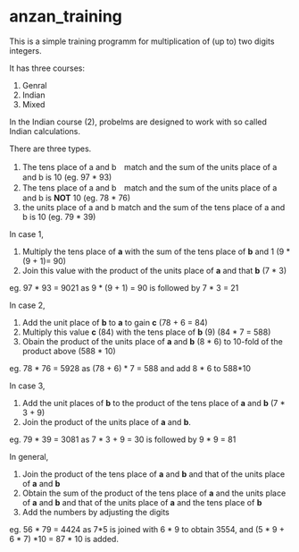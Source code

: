 # anzan_training

This is a simple training programm for multiplication of (up to) two digits integers.

It has three courses:

1. Genral
2. Indian
3. Mixed

In the Indian course (2), probelms are designed to work with so called Indian calculations.

There are three types.
1. The tens place of a and b　match and the sum of the units place of a and b is 10 (eg. 97 * 93)
2. The tens place of a and b　match and the sum of the units place of a and b is **NOT** 10 (eg. 78 * 76)
3. the units place of a and b match and the sum of the tens place of a and b is 10 (eg. 79 * 39)

In case 1,
1. Multiply the tens place of **a** with the sum of the tens place of **b** and 1 (9 * (9 + 1)= 90)
2. Join this value with the product of the units place of **a** and that **b** (7 * 3)

eg. 97 * 93 = 9021 as 9 * (9 + 1) = 90 is followed by 7 * 3 = 21

In case 2, 
1. Add the unit place of **b** to **a** to gain **c** (78 + 6 = 84) 
2. Multiply this value **c** (84) with the tens place of **b** (9) (84 * 7 = 588)
3. Obain the product of the units place of **a** and **b** (8 * 6) to 10-fold of the product above (588 * 10)

eg. 78 * 76 = 5928 as (78 + 6) * 7 = 588 and add 8 * 6 to 588*10


In case 3, 
1. Add the unit places of **b** to the product of the tens place of **a** and **b** (7 * 3 + 9)
2. Join the product of the units place of **a** and **b**.

eg. 79 * 39 = 3081 as 7 * 3 + 9 = 30 is followed by 9 * 9 = 81


In general,
1. Join the product of the tens place of **a** and **b** and that of the units place of **a** and **b**
2. Obtain the sum of the product of the tens place of **a** and the units place of **a** and **b**
 and that of the units place of **a** and the tens place of **b**
3. Add the numbers by adjusting the digits

eg. 56 * 79 = 4424 as 7*5 is joined with 6 * 9 to obtain 3554, and (5 * 9 + 6 * 7) *10 = 87 * 10 is added.




